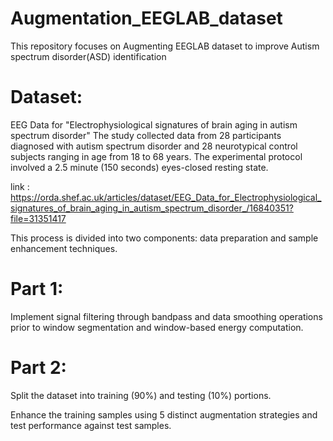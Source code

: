 # Augmentation_EEGLAB_dataset
This repository focuses on Augmenting EEGLAB dataset to improve Autism spectrum disorder(ASD) identification

# Dataset:
EEG Data for "Electrophysiological signatures of brain aging in autism spectrum disorder"
The study collected data from 28 participants diagnosed with autism spectrum disorder and 28 neurotypical control subjects ranging in age from 18 to 68 years. The experimental protocol involved a 2.5 minute (150 seconds) eyes-closed resting state.

link : https://orda.shef.ac.uk/articles/dataset/EEG_Data_for_Electrophysiological_signatures_of_brain_aging_in_autism_spectrum_disorder_/16840351?file=31351417

This process is divided into two components: data preparation and sample enhancement techniques.

# Part 1:

Implement signal filtering through bandpass and data smoothing operations prior to window segmentation and window-based energy computation.

# Part 2:

Split the dataset into training (90%) and testing (10%) portions.

Enhance the training samples using 5 distinct augmentation strategies and test performance against test samples.
